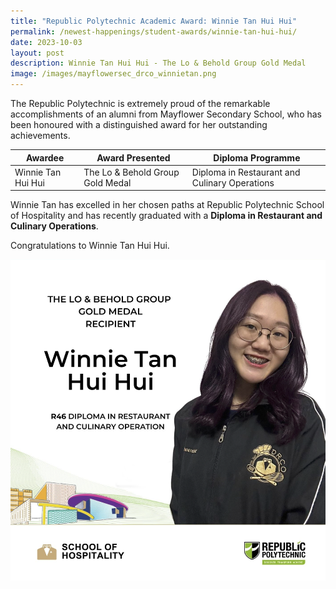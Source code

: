 ```yaml
---
title: "Republic Polytechnic Academic Award: Winnie Tan Hui Hui"
permalink: /newest-happenings/student-awards/winnie-tan-hui-hui/
date: 2023-10-03
layout: post
description: Winnie Tan Hui Hui - The Lo & Behold Group Gold Medal
image: /images/mayflowersec_drco_winnietan.png
---
```

The Republic Polytechnic is extremely proud of the remarkable accomplishments of an alumni from Mayflower Secondary School, who has been honoured with a distinguished award for her outstanding achievements.



| Awardee | Award Presented | Diploma Programme |
| -------- | -------- | -------- |
| Winnie Tan Hui Hui     | The Lo & Behold Group Gold Medal     | Diploma in Restaurant and Culinary Operations     |

Winnie Tan has excelled in her chosen paths at Republic Polytechnic School of Hospitality and has recently graduated with a **Diploma in Restaurant and Culinary Operations**.

Congratulations to Winnie Tan Hui Hui.

![](/images/mayflowersec_drco_winnietan.png)